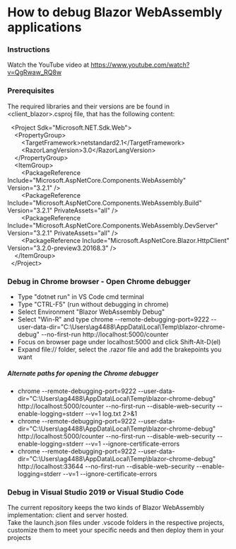 # How to debug Blazor WebAssembly applications

### Instructions
Watch the YouTube video at https://www.youtube.com/watch?v=QgRwaw_RQ8w

### Prerequisites
The required libraries and their versions are be found in <client_blazor>.csproj file, that has the following content:

&nbsp;&nbsp;&lt;Project Sdk="Microsoft.NET.Sdk.Web"&gt;<br/>
&nbsp;&nbsp;&nbsp;&nbsp;&lt;PropertyGroup&gt;<br/>
&nbsp;&nbsp;&nbsp;&nbsp;&nbsp;&nbsp;&nbsp;&nbsp;&lt;TargetFramework&gt;netstandard2.1&lt;/TargetFramework&gt;<br/>
&nbsp;&nbsp;&nbsp;&nbsp;&nbsp;&nbsp;&nbsp;&nbsp;&lt;RazorLangVersion&gt;3.0&lt;/RazorLangVersion&gt;<br/>
&nbsp;&nbsp;&nbsp;&nbsp;&lt;/PropertyGroup&gt;<br/>
&nbsp;&nbsp;&nbsp;&nbsp;&lt;ItemGroup&gt;<br/>
&nbsp;&nbsp;&nbsp;&nbsp;&nbsp;&nbsp;&nbsp;&nbsp;&lt;PackageReference Include="Microsoft.AspNetCore.Components.WebAssembly" Version="3.2.1" /&gt;<br/>
&nbsp;&nbsp;&nbsp;&nbsp;&nbsp;&nbsp;&nbsp;&nbsp;&lt;PackageReference Include="Microsoft.AspNetCore.Components.WebAssembly.Build" Version="3.2.1" PrivateAssets="all" /&gt;<br/>
&nbsp;&nbsp;&nbsp;&nbsp;&nbsp;&nbsp;&nbsp;&nbsp;&lt;PackageReference Include="Microsoft.AspNetCore.Components.WebAssembly.DevServer" Version="3.2.1" PrivateAssets="all" /&gt;<br/>
&nbsp;&nbsp;&nbsp;&nbsp;&nbsp;&nbsp;&nbsp;&nbsp;&lt;PackageReference Include="Microsoft.AspNetCore.Blazor.HttpClient" Version="3.2.0-preview3.20168.3" /&gt;<br/>
&nbsp;&nbsp;&nbsp;&nbsp;&lt;/ItemGroup&gt;<br/>
&nbsp;&nbsp;&lt;/Project&gt;<br/>

### Debug in Chrome browser - Open Chrome debugger
* Type "dotnet run" in VS Code cmd terminal
* Type "CTRL-F5" (run without debugging in chrome)
* Select Environment "Blazor WebAssembly Debug"
* Select "Win-R" and type chrome --remote-debugging-port=9222 --user-data-dir="C:\Users\ag4488\AppData\Local\Temp\blazor-chrome-debug" --no-first-run http://localhost:5000/counter
* Focus on browser page under localhost:5000 and click Shift-Alt-D(el)
* Expand file:// folder, select the .razor file and add the brakepoints you want

##### Alternate paths for opening the Chrome debugger
* chrome --remote-debugging-port=9222 --user-data-dir="C:\Users\ag4488\AppData\Local\Temp\blazor-chrome-debug" http://localhost:5000/counter --no-first-run --disable-web-security --enable-logging=stderr --v=1 log.txt 2>&1
* chrome --remote-debugging-port=9222 --user-data-dir="C:\Users\ag4488\AppData\Local\Temp\blazor-chrome-debug" http://localhost:5000/counter --no-first-run --disable-web-security --enable-logging=stderr --v=1 --ignore-certificate-errors
* chrome --remote-debugging-port=9222 --user-data-dir="C:\Users\ag4488\AppData\Local\Temp\blazor-chrome-debug" http://localhost:33644 --no-first-run --disable-web-security --enable-logging=stderr --v=1 --ignore-certificate-errors

### Debug in Visual Studio 2019 or Visual Studio Code
The current repository keeps the two kinds of Blazor WebAssembly implementation: client and server hosted.<br/>
Take the launch.json files under .vscode folders in the respective projects, customize them to meet your specific needs and then deploy them in your projects 
